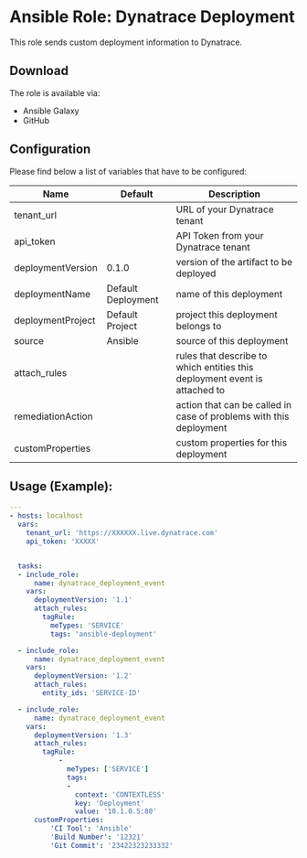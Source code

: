 # Ansible Role: Dynatrace Deployment

This role sends custom deployment information to Dynatrace.

## Download

The role is available via:

- Ansible Galaxy
- GitHub

## Configuration

Please find below a list of variables that have to be configured:

| Name              | Default            | Description
|-------------------|--------------------|------------
| tenant_url        |                    | URL of your Dynatrace tenant
| api_token         |                    | API Token from your Dynatrace tenant
| deploymentVersion | 0.1.0              | version of the artifact to be deployed
| deploymentName    | Default Deployment | name of this deployment
| deploymentProject | Default Project    | project this deployment belongs to
| source            | Ansible            | source of this deployment
| attach_rules      |                    | rules that describe to which entities this deployment event is attached to
| remediationAction |                    | action that can be called in case of problems with this deployment
| customProperties  |                    | custom properties for this deployment


## Usage (Example):

```yaml
---
- hosts: localhost
  vars:
    tenant_url: 'https://XXXXXX.live.dynatrace.com'
    api_token: 'XXXXX'


  tasks:
  - include_role:
      name: dynatrace_deployment_event
    vars:
      deploymentVersion: '1.1'
      attach_rules:
        tagRule:
          meTypes: 'SERVICE'
          tags: 'ansible-deployment'

  - include_role:
      name: dynatrace_deployment_event
    vars:
      deploymentVersion: '1.2'
      attach_rules:
        entity_ids: 'SERVICE-ID'

  - include_role:
      name: dynatrace_deployment_event
    vars:
      deploymentVersion: '1.3'
      attach_rules:
        tagRule:
            -
              meTypes: ['SERVICE']
              tags:
              -
                context: 'CONTEXTLESS'
                key: 'Deployment'
                value: '10.1.0.5:80'
      customProperties:
          'CI Tool': 'Ansible'
          'Build Number': '12321'
          'Git Commit': '23422323233332'

```
